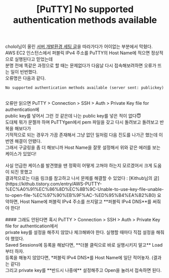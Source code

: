 ﻿---
toc: true
title:  "[PuTTY] No supported authentication methods available"
last_modified_at:   2021-05-03
categories : Study
excerpt: ""
image: "https://drive.google.com/uc?id=1oFBXpDYypQgHtDFPN4t1NATxLdS5Ybvx"
sitemap :
  changefreq : weekly
  priority : 1.0
use_math: true
---

cholol님이 올린 [서버 개발환경 세팅 글](https://cholol.tistory.com/484)을 따라가다가 어이없는 부분에서 막혔다.<br>
AWS EC2 인스턴스에서 퍼블릭 IPv4 주소를 PuTTY의 Host Name에 적으면 정상적으로 실행된다고 믿었는데<br>
분명 전에 똑같은 과정으로 할 때는 문제없다가 다음날 다시 접속해보려하면 오류가 뜨는 일이 빈번했다.<br>
오류명은 다음과 같다.<br>
```
No supported authentication methods available (server sent: publickey)
```
<br>
오류만 읽으면 PuTTY > Connection > SSH > Auth > Private Key file for authentication에<br>
public key를 넣어서 그런 것 같은데 나는 public key를 넣은 적이 없다😇<br>
도대체 뭐가 문젤까 하며 PuTTYgen에서 pem 파일을 갖고 다시 돌려보고 돌려보고 반복을 해보다가<br>
기적적으로 되는 경우가 가끔 존재해서 그냥 없던 일처럼 다음 진도를 나가곤 했는데 이번엔 해결이 안됐다.<br>
그래서 구글링을 좀 더 해보니까 Host Name을 잘못 설정해서 위와 같은 에러를 보는 케이스가 있었다!<br>
<br>
사실 언급한 케이스를 발견했을 땐 정확히 어떻게 고쳐야 하는지 모르겠어서 크게 도움이 되진 못했고<br>
결과적으로는 다음 링크를 참고하고 나서 문제를 해결할 수 있었다 : [Kithub님의 글](https://kithub.tistory.com/entry/AWS-PUTTY-%EC%A0%91%EC%86%8D%EC%8B%9C-Unable-to-use-key-file-unable-to-open-file-%EC%97%90%EB%9F%AC-%ED%95%B4%EA%B2%B0)
요약하면, Host Name에 퍼블릭 IPv4 주소를 쓰지말고 **퍼블릭 IPv4 DNS**를 써줘야 한다!<br>
<br>
#### 그래도 안된다면
혹시 PuTTY > Connection > SSH > Auth > Private Key file for authentication에서<br>
private key를 설정을 해주지 않았나 체크해봐야 한다. 실행할 때마다 직접 설정을 해줘야 했었다.<br>
Saved Sessions에 등록을 해놨다면, **더블 클릭으로 바로 실행시키지 말고** Load부터 하자.<br>
등록을 해놓지 않았다면, *퍼블릭 IPv4 DNS*를 Host Name에 일단 적어놓자. (결과는 같다)<br>
그리고 private key를 **반드시 나중에** 설정해주고 Open을 눌러서 접속하면 된다.

<script src="https://utteranc.es/client.js"
        repo="yooniversal/blog-comments"
        issue-term="pathname"
        theme="github-light"
        crossorigin="anonymous"
        async>
</script>
